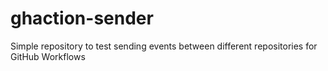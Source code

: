 # ghaction-sender
Simple repository to test sending events between different repositories for GitHub Workflows
